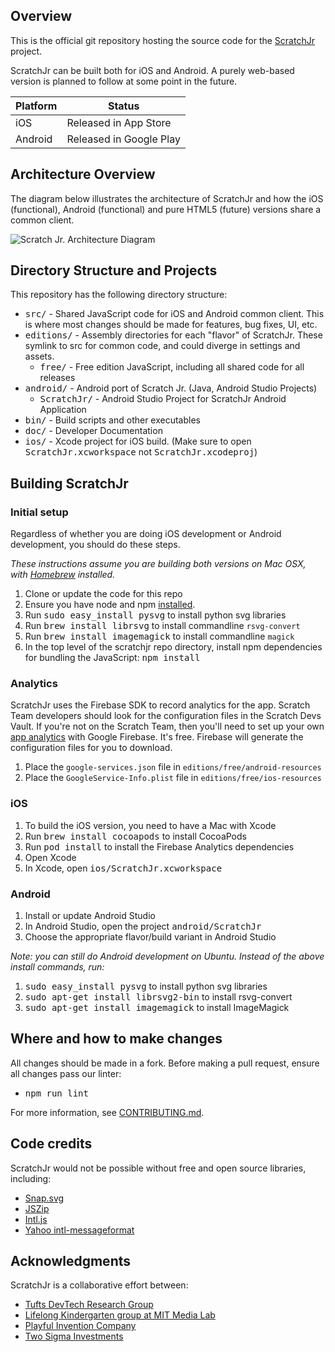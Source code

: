## Overview
This is the official git repository hosting the source code for the
[ScratchJr](http://scratchjr.org/) project.

ScratchJr can be built both for iOS and Android.
A purely web-based version is planned to follow at some point in the future.

Platform | Status
-------- | -------------
iOS      | Released in App Store
Android  | Released in Google Play

## Architecture Overview
The diagram below illustrates the architecture of ScratchJr and
how the iOS (functional), Android (functional) and pure HTML5 (future)
versions share a common client.

![Scratch Jr. Architecture Diagram](doc/scratchjr_architecture.png)


## Directory Structure and Projects
This repository has the following directory structure:

* <tt>src/</tt> - Shared JavaScript code for iOS and Android common client. This is where most changes should be made for features, bug fixes, UI, etc.
* <tt>editions/</tt> - Assembly directories for each "flavor" of ScratchJr. These symlink to src for common code, and could diverge in settings and assets.
  * <tt>free/</tt> - Free edition JavaScript, including all shared code for all releases
* <tt>android/</tt> - Android port of Scratch Jr. (Java, Android Studio Projects)
  * <tt>ScratchJr/</tt> - Android Studio Project for ScratchJr Android Application
* <tt>bin/</tt> - Build scripts and other executables
* <tt>doc/</tt> - Developer Documentation
* <tt>ios/</tt> - Xcode project for iOS build. (Make sure to open <tt>ScratchJr.xcworkspace</tt> not <tt>ScratchJr.xcodeproj</tt>)

## Building ScratchJr

### Initial setup

Regardless of whether you are doing iOS development or Android development, you should do these steps.

*These instructions assume you are building both versions on Mac OSX, with [Homebrew](http://brew.sh) installed.*

1. Clone or update the code for this repo
2. Ensure you have node and npm [installed](https://www.npmjs.com/get-npm).
3. Run <tt>sudo easy_install pysvg</tt> to install python svg libraries
4. Run <tt>brew install librsvg</tt> to install commandline `rsvg-convert`
5. Run <tt>brew install imagemagick</tt> to install commandline `magick`
6. In the top level of the scratchjr repo directory, install npm dependencies for bundling the JavaScript: <tt>npm install</tt>

### Analytics
ScratchJr uses the Firebase SDK to record analytics for the app. Scratch Team developers should look for
the configuration files in the Scratch Devs Vault. If you're not on the Scratch Team, then you'll need to
set up your own [app analytics](https://firebase.google.com/products/analytics) with Google Firebase. It's free. Firebase will generate the configuration files for you to download.

1. Place the `google-services.json` file in `editions/free/android-resources`
2. Place the `GoogleService-Info.plist` file in `editions/free/ios-resources`

### iOS

1. To build the iOS version, you need to have a Mac with Xcode
2. Run <tt>brew install cocoapods</tt> to install CocoaPods
3. Run <tt>pod install</tt> to install the Firebase Analytics dependencies
4. Open Xcode
5. In Xcode, open <tt>ios/ScratchJr.xcworkspace</tt>

### Android

1. Install or update Android Studio
2. In Android Studio, open the project <tt>android/ScratchJr</tt>
3. Choose the appropriate flavor/build variant in Android Studio

*Note: you can still do Android development on Ubuntu. Instead of the above install commands, run:*

1. <tt>sudo easy_install pysvg</tt> to install python svg libraries
2. <tt>sudo apt-get install librsvg2-bin</tt> to install rsvg-convert
3. <tt>sudo apt-get install imagemagick</tt> to install ImageMagick

## Where and how to make changes

All changes should be made in a fork. Before making a pull request, ensure all changes pass our linter:
* <tt>npm run lint</tt>

For more information, see [CONTRIBUTING.md](CONTRIBUTING.md).

## Code credits
ScratchJr would not be possible without free and open source libraries, including:
* [Snap.svg](https://github.com/adobe-webplatform/Snap.svg/)
* [JSZip](https://github.com/Stuk/jszip)
* [Intl.js](https://github.com/andyearnshaw/Intl.js)
* [Yahoo intl-messageformat](https://github.com/yahoo/intl-messageformat)

## Acknowledgments
ScratchJr is a collaborative effort between:

* [Tufts DevTech Research Group](http://ase.tufts.edu/devtech/)
* [Lifelong Kindergarten group at MIT Media Lab](http://llk.media.mit.edu/)
* [Playful Invention Company](http://www.playfulinvention.com/)
* [Two Sigma Investments](http://twosigma.com)
